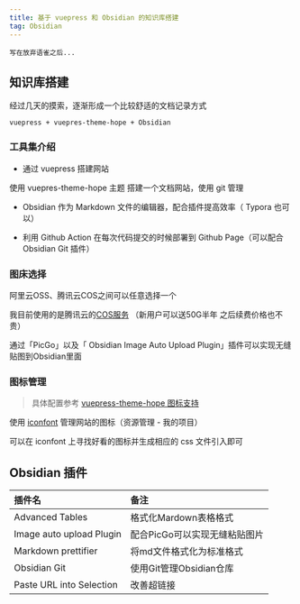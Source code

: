 ```yaml
---
title: 基于 vuepress 和 Obsidian 的知识库搭建
tag: Obsidian
---
```


```
写在放弃语雀之后...
```

## 知识库搭建

经过几天的摸索，逐渐形成一个比较舒适的文档记录方式

`vuepress + vuepres-theme-hope + Obsidian`

### 工具集介绍

- 通过 vuepress 搭建网站

使用 vuepres-theme-hope 主题 搭建一个文档网站，使用 git 管理

- Obsidian 作为 Markdown 文件的编辑器，配合插件提高效率（ Typora 也可以）

- 利用 Github Action 在每次代码提交的时候部署到  Github Page（可以配合 Obsidian Git 插件）

### 图床选择

阿里云OSS、腾讯云COS之间可以任意选择一个

我目前使用的是腾讯云的[COS服务](https://console.cloud.tencent.com/cos) （新用户可以送50G半年 之后续费价格也不贵）

通过「PicGo」以及「 Obsidian Image Auto Upload Plugin」插件可以实现无缝贴图到Obsidian里面

### 图标管理

> 具体配置参考 [vuepress-theme-hope 图标支持](https://vuepress-theme-hope.github.io/v2/zh/guide/interface/icon.html)

使用 [iconfont](https://www.iconfont.cn/manage/index) 管理网站的图标（资源管理 - 我的项目）

可以在 iconfont 上寻找好看的图标并生成相应的 css 文件引入即可

## Obsidian 插件

| 插件名                      | 备注                |
| :----------------------- | :---------------- |
| Advanced Tables          | 格式化Mardown表格格式    |
| Image auto upload Plugin | 配合PicGo可以实现无缝粘贴图片 |
| Markdown prettifier      | 将md文件格式化为标准格式     |
| Obsidian Git             | 使用Git管理Obsidian仓库 |
| Paste URL into Selection | 改善超链接             |
